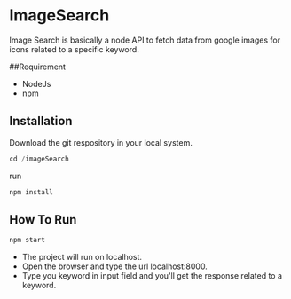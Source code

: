 # ImageSearch

Image Search is basically a node API to fetch data from google images for icons related to a specific keyword.

##Requirement

* NodeJs
* npm

## Installation

Download the git respository in your local system.

```python
cd /imageSearch
```

run 
```python
npm install
```

## How To Run

```python
npm start
```
* The project will run on localhost.
* Open the browser and type the url localhost:8000.
* Type you keyword in input field and you'll get the response related to a keyword.



